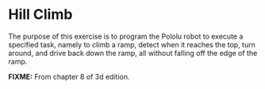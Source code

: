 # Hill Climb

The purpose of this exercise is to program the Pololu robot to execute a specified task, namely to climb a ramp, detect when it reaches the top, turn around, and drive back down the ramp, all without falling off the edge of the ramp.

**FIXME:** From chapter 8 of 3d edition.